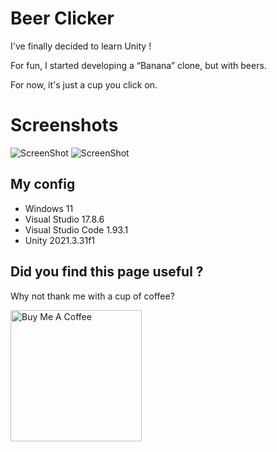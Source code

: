 # Beer Clicker

I've finally decided to learn Unity !

For fun, I started developing a “Banana” clone, but with beers.

For now, it's just a cup you click on.

# Screenshots

![ScreenShot](https://github.com/AlexisAmand/Banana-Clicker/blob/main/screenshots/beer-01.jpg)
![ScreenShot](https://github.com/AlexisAmand/Banana-Clicker/blob/main/screenshots/beer-02.jpg)

##  My config

* Windows 11
* Visual Studio 17.8.6
* Visual Studio Code 1.93.1
* Unity 2021.3.31f1

## Did you find this page useful ?
Why not thank me with a cup of coffee?

<a href="https://www.buymeacoffee.com/alexisamand" target="_blank"><img src="https://cdn.buymeacoffee.com/buttons/v2/default-blue.png" alt="Buy Me A Coffee" width="210" ></a>





